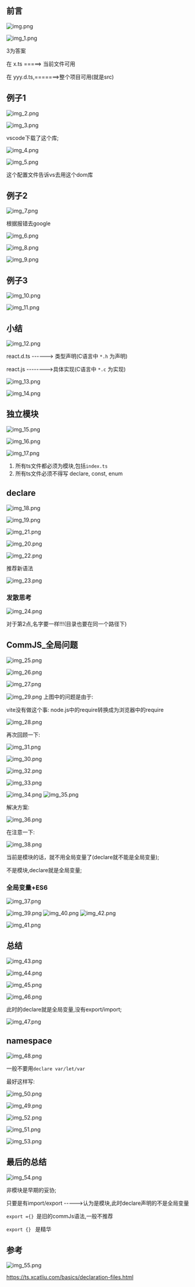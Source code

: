 
## 前言
![img.png](img.png)


![img_1.png](img_1.png)

3为答案

在 x.ts  =====> 当前文件可用

在 yyy.d.ts,=======>整个项目可用(就是src)


## 例子1


![img_2.png](img_2.png)

![img_3.png](img_3.png)

vscode下载了这个库;

![img_4.png](img_4.png)

![img_5.png](img_5.png)

这个配置文件告诉vs去用这个dom库

## 例子2

![img_7.png](img_7.png)

根据报错去google

![img_6.png](img_6.png)

![img_8.png](img_8.png)

![img_9.png](img_9.png)

## 例子3

![img_10.png](img_10.png)

![img_11.png](img_11.png)


## 小结

![img_12.png](img_12.png)

react.d.ts ------> 类型声明(C语言中 ` *.h ` 为声明)

react.js  -------->具体实现(C语言中 `*.c` 为实现)


![img_13.png](img_13.png)



![img_14.png](img_14.png)


## 独立模块

![img_15.png](img_15.png)

![img_16.png](img_16.png)


![img_17.png](img_17.png)

1. 所有ts文件都必须为模块,包括`index.ts`
2. 所有ts文件必须不得写 declare, const, enum

## declare

![img_18.png](img_18.png)


![img_19.png](img_19.png)

![img_21.png](img_21.png)

![img_20.png](img_20.png)

![img_22.png](img_22.png)

推荐新语法

![img_23.png](img_23.png)

### 发散思考

![img_24.png](img_24.png)

对于第2点,名字要一样!!!(目录也要在同一个路径下)


## CommJS_全局问题

![img_25.png](img_25.png)


![img_26.png](img_26.png)


![img_27.png](img_27.png)




![img_29.png](img_29.png)
上图中的问题是由于:

vite没有做这个事: node.js中的require转换成为浏览器中的require

![img_28.png](img_28.png)


再次回顾一下:

![img_31.png](img_31.png)

![img_30.png](img_30.png)

![img_32.png](img_32.png)


![img_33.png](img_33.png)



![img_34.png](img_34.png)
![img_35.png](img_35.png)

解决方案:

![img_36.png](img_36.png)




在注意一下:

![img_38.png](img_38.png)

当前是模块的话，就不用全局变量了(declare就不能是全局变量);

不是模块,declare就是全局变量;

### 全局变量+ES6

![img_37.png](img_37.png)

![img_39.png](img_39.png)
![img_40.png](img_40.png)
![img_42.png](img_42.png)

![img_41.png](img_41.png)


## 总结

![img_43.png](img_43.png)

![img_44.png](img_44.png)


![img_45.png](img_45.png)

![img_46.png](img_46.png)


此时的declare就是全局变量,没有export/import;

![img_47.png](img_47.png)


## namespace

![img_48.png](img_48.png)


一般不要用`declare var/let/var`

最好这样写:

![img_50.png](img_50.png)

![img_49.png](img_49.png)

![img_52.png](img_52.png)

![img_51.png](img_51.png)



![img_53.png](img_53.png)



## 最后的总结

![img_54.png](img_54.png)

非模块是早期的妥协;

只要是有import/export ----->认为是模块,此时declare声明的不是全局变量

`export ={} `是旧的commJs语法,一般不推荐

`export {} ` 是精华


## 参考

![img_55.png](img_55.png)


https://ts.xcatliu.com/basics/declaration-files.html















